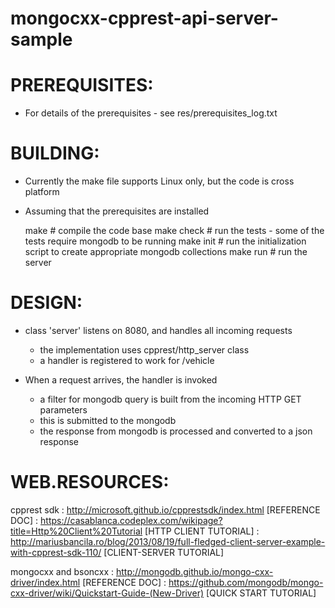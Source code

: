 # mongocxx-cpprest-api-server-sample

PREREQUISITES:
==============
- For details of the prerequisites - see res/prerequisites_log.txt

BUILDING:
=========
- Currently the make file supports Linux only, but the code is cross platform

- Assuming that the prerequisites are installed

   make             # compile the code base
   make check       # run the tests - some of the tests require mongodb to be running
   make init        # run the initialization script to create appropriate mongodb collections
   make run         # run the server

DESIGN:
=======
- class 'server' listens on 8080, and handles all incoming requests
   - the implementation uses cpprest/http_server class
   - a handler is registered to work for /vehicle

- When a request arrives, the handler is invoked
   - a filter for mongodb query is built from the incoming HTTP GET parameters
   - this is submitted to the mongodb
   - the response from mongodb is processed and converted to a json response

WEB.RESOURCES:
==============
cpprest sdk          : http://microsoft.github.io/cpprestsdk/index.html                                                 [REFERENCE DOC]
                     : https://casablanca.codeplex.com/wikipage?title=Http%20Client%20Tutorial                          [HTTP CLIENT TUTORIAL]
                     : http://mariusbancila.ro/blog/2013/08/19/full-fledged-client-server-example-with-cpprest-sdk-110/ [CLIENT-SERVER TUTORIAL]

mongocxx and bsoncxx : http://mongodb.github.io/mongo-cxx-driver/index.html                                             [REFERENCE DOC]
                     : https://github.com/mongodb/mongo-cxx-driver/wiki/Quickstart-Guide-(New-Driver)                   [QUICK START TUTORIAL]
